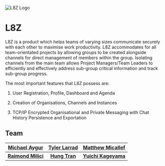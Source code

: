 ![L8Z Logo](https://imgur.com/a/b0wTt6O)

# L8Z 

L8Z is a product which helps teams of varying sizes communicate securely with each other to maximise work productivity. L8Z accommodates for all team-orientated projects by allowing groups to be created alongside channels for direct management of members within the group. Isolating channels from the main team allows Project Managers/Team Leaders to efficiently and effectively address sub-group critical information and track sub-group progress.

The most important features that L8Z possess are:

1.  User Registration, Profile, Dashboard and Agenda
    
2.  Creation of Organisations, Channels and Instances
    
3.  TCP/IP Encrypted Organisational and Private Messaging with Chat History Persistence and Exportation


## Team
| <a href="https://github.com/s3662507" target="_blank">**Michael Aygur**</a> | <a href="https://github.com/rmit-S3488937-Tyler-Larrad" target="_blank">**Tyler Larrad**</a> | <a href="https://github.com/micallefmatthew" target="_blank">**Matthew Micallef**</a> | 
| :---: |:---:| :---:|
| <a href="https://github.com/s3664411" target="_blank">**Raimond Milici**</a> | <a href="https://github.com/s3488831" target="_blank">**Hung Tran**</a> | <a href="https://github.com/s3718342" target="_blank">**Yuichi Kageyama**</a> | 


